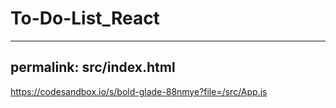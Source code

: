 # To-Do-List_React

---
permalink: src/index.html
---

https://codesandbox.io/s/bold-glade-88nmye?file=/src/App.js
